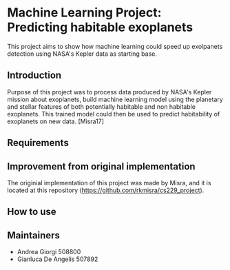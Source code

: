 # Machine Learning Project: Predicting habitable exoplanets

This project aims to show how machine learning could speed up exolpanets detection using NASA's Kepler data as starting base. 

Introduction
------------

Purpose of this project was to process data produced by NASA's Kepler mission about exoplanets, build machine learning model using the planetary and stellar features of both potentially habitable and non habitable exoplanets. This trained model could then be used to predict habitability of exoplanets on new data. [Misra17]

Requirements
------------

Improvement from original implementation
------------

The originial implementation of this project was made by Misra, and it is located at this repository (https://github.com/rkmisra/cs229_project). 

How to use
------------

Maintainers
------------

* Andrea Giorgi 508800
* Gianluca De Angelis 507892


